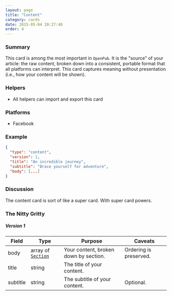 ```yaml
---
layout: page
title: "Content"
category: cards
date: 2015-05-04 20:27:48
order: 4
---
```


### Summary

This card is among the most important in `OpenPub`. It is the "source" of your article: the raw content, broken down into a consistent, portable format that all platforms can interpret. This card captures meaning without presentation (i.e., how your content will be shown).

### Helpers

 - All helpers can import and export this card

### Platforms

 - Facebook

### Example

````json
{
  "type": "content",
  "version": 1,
  "title": "An incredible journey",
  "subtitle": "Brace yourself for adventure",
  "body": [...]
}
````

### Discussion

The content card is sort of like a super card. With super card powers.

### The Nitty Gritty

##### Version 1

| Field | Type | Purpose | Caveats |
| ----- | ---- | ------- | ------- |
| body | array of [`Section`][1] | Your content, broken down by section. | Ordering is preserved. |
| title | string | The title of your content. ||
| subtitle | string | The subtitle of your content. | Optional. |

[1]: /

